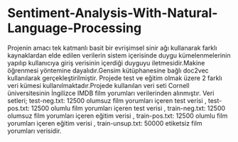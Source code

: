 # Sentiment-Analysis-With-Natural-Language-Processing

Projenin amacı tek katmanlı basit bir evrişimsel sinir ağı kullanarak farklı kaynaklardan elde edilen verilerin sistem içerisinde duygu kümelenmelerinin yapılıp kullanıcıya giriş verisinin içerdiği duyguyu iletmesidir.Makine öğrenmesi yöntemine dayalıdır.Gensim kütüphanesine bağlı doc2vec kullanılarak gerçekleştirilmiştir.
 Projede test ve eğitim olmak üzere 2 farklı veri kümesi kullanılmaktadır.Projede kullanılan veri seti Cornell üniversitesinin İngilizce IMDB film yorumları verilerinden alınmıştır. Veri setleri; test-neg.txt: 12500 olumsuz film yorumları içeren test verisi , test-pos.txt: 12500 olumlu film yorumları içeren test verisi , train-neg.txt: 12500 olumsuz film yorumları içeren eğitim verisi , train-pos.txt: 12500 olumlu film yorumları içeren eğitim verisi , train-unsup.txt: 50000 etiketsiz film yorumları verisidir.
